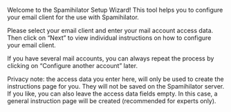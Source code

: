 Welcome to the Spamihilator Setup Wizard! This
tool helps you to configure your email client for the use with Spamihilator.

Please select your email client and enter your mail account access data.
Then click on &ldquo;Next&rdquo; to view individual instructions
on how to configure your email client.

If you have several mail accounts, you can always repeat the process by clicking on
&ldquo;Configure another account&rdquo; later.

<p class="privacy-note">Privacy note: the access data you enter here, will only be used
to create the instructions page for you. They will not be saved on the Spamihilator server.
If you like, you can also leave the access data fields empty. In this case, a general instruction page
will be created (recommended for experts only).</p>
